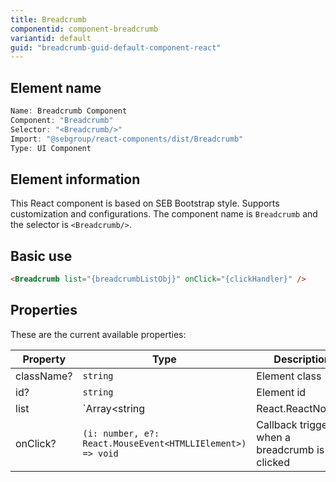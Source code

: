 ```yaml
---
title: Breadcrumb
componentid: component-breadcrumb
variantid: default
guid: "breadcrumb-guid-default-component-react"
---
```


## Element name

```javascript
Name: Breadcrumb Component
Component: "Breadcrumb"
Selector: "<Breadcrumb/>"
Import: "@sebgroup/react-components/dist/Breadcrumb"
Type: UI Component
```

## Element information

This React component is based on SEB Bootstrap style. Supports customization and configurations. The component name is `Breadcrumb` and the selector is `<Breadcrumb/>`.

## Basic use

```html
<Breadcrumb list="{breadcrumbListObj}" onClick="{clickHandler}" />
```

## Properties

These are the current available properties:

| Property   | Type                                                       | Description                                     |
| ---------- | ---------------------------------------------------------- | ----------------------------------------------- |
| className? | `string`                                                   | Element class                                   |
| id?        | `string`                                                   | Element id                                      |
| list       | `Array<string | React.ReactNode>`                          | List of string representing stages of depth     |
| onClick?   | `(i: number, e?: React.MouseEvent<HTMLLIElement>) => void` | Callback triggered when a breadcrumb is clicked |
